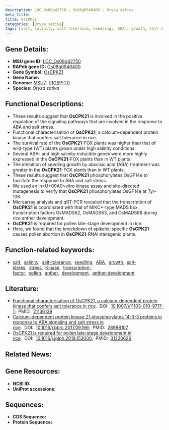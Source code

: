 ```yaml
---
description: LOC_Os08g42750 ; Os08g0540400 ; Oryza sativa
meta_title:
title: OsCPK21
categories: [Oryza sativa]
tags: [salt, salinity, salt tolerance, seedling,  ABA , growth, salt stress, stress, Kinase, ABA, transcription factor, pollen, anther, development, anther development]
---
```


## Gene Details:
- **MSU gene ID:** [LOC_Os08g42750](http://rice.uga.edu/cgi-bin/ORF_infopage.cgi?orf=LOC_Os08g42750)  
- **RAPdb gene ID:** [Os08g0540400](https://rapdb.dna.affrc.go.jp/locus/?name=Os08g0540400)  
- **Gene Symbol:** <u>OsCPK21</u>
- **Gene Name:**
- **Genome:**  [MSU7](http://rice.uga.edu/),&nbsp;&nbsp;[IRGSP-1.0](https://rapdb.dna.affrc.go.jp/download/irgsp1.html)
- **Species:** *Oryza sativa*

## Functional Descriptions:
   - These results suggest that **OsCPK21** is involved in the positive regulation of the signaling pathways that are involved in the response to ABA and salt stress.
   - Functional characterisation of **OsCPK21**, a calcium-dependent protein kinase that confers salt tolerance in rice.
   - The survival rate of the **OsCPK21**-FOX plants was higher than that of wild-type (WT) plants grown under high salinity conditions.
   - Several ABA- and high salinity-inducible genes were more highly expressed in the **OsCPK21**-FOX plants than in WT plants.
   - The inhibition of seedling growth by abscisic acid (ABA) treatment was greater in the **OsCPK21**-FOX plants than in WT plants.
   - These results suggest that **OsCPK21** phosphorylates OsGF14e to facilitate the response to ABA and salt stress.
   - We used an in<U+00A0>vitro kinase assay and site-directed mutagenesis to verify that **OsCPK21** phosphorylates OsGF14e at Tyr-138.
   - Microarray analysis and qRT-PCR revealed that the transcription of **OsCPK21** is coordinated with that of MIKC*-type MADS box transcription factors OsMADS62, OsMADS63, and OsMADS68 during rice anther development.
   - **OsCPK21** is required for pollen late-stage development in rice.
   - Here, we found that the knockdown of spikelet-specific **OsCPK21** causes pollen abortion in **OsCPK21**-RNAi transgenic plants.

## Function-related keywords:
   - [salt](/tags/salt/),&nbsp;&nbsp;[salinity](/tags/salinity/),&nbsp;&nbsp;[salt-tolerance](/tags/salt-tolerance/),&nbsp;&nbsp;[seedling](/tags/seedling/),&nbsp;&nbsp;[ABA](/tags/ABA/),&nbsp;&nbsp;[growth](/tags/growth/),&nbsp;&nbsp;[salt-stress](/tags/salt-stress/),&nbsp;&nbsp;[stress](/tags/stress/),&nbsp;&nbsp;[Kinase](/tags/Kinase/),&nbsp;&nbsp;[transcription-factor](/tags/transcription-factor/),&nbsp;&nbsp;[pollen](/tags/pollen/),&nbsp;&nbsp;[anther](/tags/anther/),&nbsp;&nbsp;[development](/tags/development/),&nbsp;&nbsp;[anther-development](/tags/anther-development/)

## Literature:
   - [Functional characterisation of OsCPK21, a calcium-dependent protein kinase that confers salt tolerance in rice](https://www.doi.org/10.1007/s11103-010-9717-1).&nbsp;&nbsp;DOI:&nbsp;&nbsp;[10.1007/s11103-010-9717-1](https://www.doi.org/10.1007/s11103-010-9717-1);&nbsp;&nbsp;PMID:&nbsp;&nbsp;[21136139](https://pubmed.ncbi.nlm.nih.gov/21136139/)
   - [Calcium-dependent protein kinase 21 phosphorylates 14-3-3 proteins in response to ABA signaling and salt stress in rice](https://www.doi.org/10.1016/j.bbrc.2017.09.166).&nbsp;&nbsp;DOI:&nbsp;&nbsp;[10.1016/j.bbrc.2017.09.166](https://www.doi.org/10.1016/j.bbrc.2017.09.166);&nbsp;&nbsp;PMID:&nbsp;&nbsp;[28988107](https://pubmed.ncbi.nlm.nih.gov/28988107/)
   - [OsCPK21 is required for pollen late-stage development in rice](https://www.doi.org/10.1016/j.jplph.2019.153000).&nbsp;&nbsp;DOI:&nbsp;&nbsp;[10.1016/j.jplph.2019.153000](https://www.doi.org/10.1016/j.jplph.2019.153000);&nbsp;&nbsp;PMID:&nbsp;&nbsp;[31220626](https://pubmed.ncbi.nlm.nih.gov/31220626/)

## Related News:

## Gene Resources:
- **NCBI ID:**  []()
- **UniProt accessions:** [](https://www.uniprot.org/uniprotkb//entry)

## Sequences:
- **CDS Sequence:**
- **Protein Sequence:**

